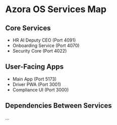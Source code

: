 # Azora OS Services Map

## Core Services
- HR AI Deputy CEO (Port 4091)
- Onboarding Service (Port 4070)
- Security Core (Port 4022)

## User-Facing Apps
- Main App (Port 5173)
- Driver PWA (Port 3001)
- Compliance UI (Port 3000)

## Dependencies Between Services
...
